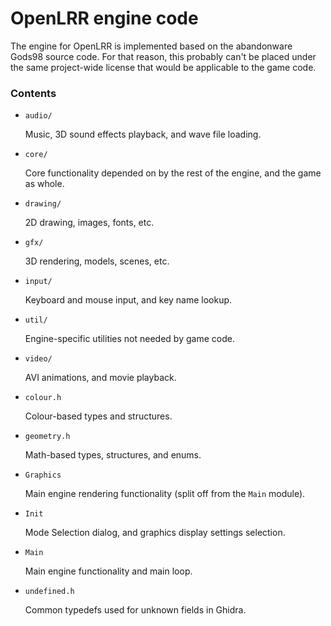 # OpenLRR engine code

The engine for OpenLRR is implemented based on the abandonware Gods98 source code. For that reason, this probably can't be placed under the same project-wide license that would be applicable to the game code.


### Contents

* `audio/`

  Music, 3D sound effects playback, and wave file loading.

* `core/`

  Core functionality depended on by the rest of the engine, and the game as whole.

* `drawing/`

  2D drawing, images, fonts, etc.

* `gfx/`

  3D rendering, models, scenes, etc.

* `input/`

  Keyboard and mouse input, and key name lookup.

* `util/`

  Engine-specific utilities not needed by game code.

* `video/`

  AVI animations, and movie playback.

* `colour.h`

  Colour-based types and structures.

* `geometry.h`

  Math-based types, structures, and enums.

* `Graphics`

  Main engine rendering functionality (split off from the `Main` module).

* `Init`

  Mode Selection dialog, and graphics display settings selection.

* `Main`

  Main engine functionality and main loop.

* `undefined.h`

  Common typedefs used for unknown fields in Ghidra.

